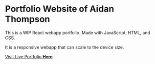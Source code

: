 # Portfolio Website of Aidan Thompson

This is a WIP React webapp portfolio. Made with JavaScript, HTML, and CSS.

It is a responsive webapp that can scale to the device size.

[Visit Live Portfolio **Here**](anotherthompson.dev)
